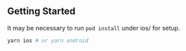 ## Getting Started

It may be necessary to run `pod install` under ios/ for setup.

```bash
yarn ios # or yarn android
```
